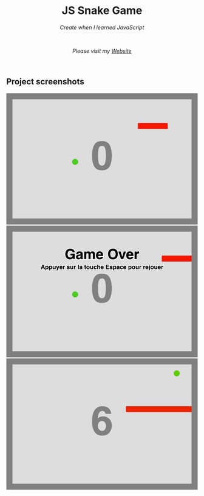 <h1 align="center">JS Snake Game</h1>
<p align="center"><i>Create when I learned JavaScript</i></p>
<div align="center">
<!--  <a href="https://github.com/elangosundar/awesome-README-templates/stargazers"><img src="https://img.shields.io/github/stars/elangosundar/awesome-README-templates" alt="Stars Badge"/></a>
<a href="https://github.com/elangosundar/awesome-README-templates/network/members"><img src="https://img.shields.io/github/forks/elangosundar/awesome-README-templates" alt="Forks Badge"/></a>
<a href="https://github.com/elangosundar/awesome-README-templates/pulls"><img src="https://img.shields.io/github/issues-pr/elangosundar/awesome-README-templates" alt="Pull Requests Badge"/></a>
<a href="https://github.com/elangosundar/awesome-README-templates/issues"><img src="https://img.shields.io/github/issues/elangosundar/awesome-README-templates" alt="Issues Badge"/></a>
<a href="https://github.com/elangosundar/awesome-README-templates/graphs/contributors"><img alt="GitHub contributors" src="https://img.shields.io/github/contributors/elangosundar/awesome-README-templates?color=2b9348"></a>
<a href="https://github.com/elangosundar/awesome-README-templates/blob/master/LICENSE"><img src="https://img.shields.io/github/license/elangosundar/awesome-README-templates?color=2b9348" alt="License Badge"/></a>-->
</div>
<br>
<p align="center"><i>Please visit my <a href="https://clement-clauzel.fr">Website</a></i></p>
<br>

## Project screenshots

<img src="https://github.com/Atchuross/JQuery_Project/blob/main/Snake1.png" alt="Awesome README Templates" />

<img src="https://github.com/Atchuross/JQuery_Project/blob/main/Snake2.png" alt="Awesome README Templates" />

<img src="https://github.com/Atchuross/JQuery_Project/blob/main/Snake3.png" alt="Awesome README Templates" />



